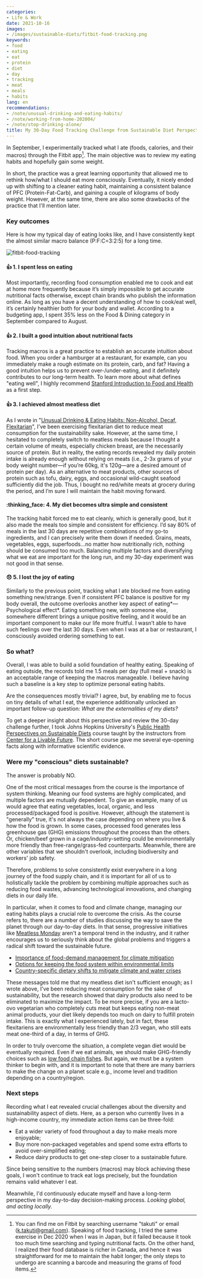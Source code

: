 ```yaml
---
categories:
- Life & Work
date: 2021-10-16
images:
- /images/sustainable-diets/fitbit-food-tracking.png
keywords:
- food
- eating
- eat
- protein
- diet
- day
- tracking
- meat
- meals
- habits
lang: en
recommendations:
- /note/unusual-drinking-and-eating-habits/
- /note/working-from-home-202004/
- /note/stop-drinking-alone/
title: My 30-Day Food Tracking Challenge from Sustainable Diet Perspective
---
```

 
In September, I experimentally tracked what I ate (foods, calories, and their macros) through the Fitbit app[^1]. The main objective was to review my eating habits and hopefully gain some weight.
 
In short, the practice was a great learning opportunity that allowed me to rethink how/what I should eat more consciously. Eventually, it nicely ended up with shifting to a cleaner eating habit, maintaining a consistent balance of PFC (Protein-Fat-Carb), and gaining a couple of kilograms of body weight. However, at the same time, there are also some drawbacks of the practice that I'll mention later.
 
### Key outcomes
 
Here is how my typical day of eating looks like, and I have consistently kept the almost similar macro balance (P:F:C=3:2:5) for a long time.
 
![fitbit-food-tracking](/images/sustainable-diets/fitbit-food-tracking.png)
 
#### :+1: 1. I spent less on eating
 
Most importantly, recording food consumption enabled me to cook and eat at home more frequently because it’s simply impossible to get accurate nutritional facts otherwise, except chain brands who publish the information online. As long as you have a decent understanding of how to cook/eat well, it’s certainly healthier both for your body and wallet. According to a budgeting app, I spent 35% less on the Food & Dining category in September compared to August.
 
#### :+1: 2. I built a good intuition about nutritional facts
 
Tracking macros is a great practice to establish an accurate intuition about food. When you order a hamburger at a restaurant, for example, can you immediately make a rough estimate on its protein, carb, and fat? Having a good intuition helps us to prevent over-/under-eating, and it definitely contributes to our long-term health. To learn more about what defines "eating well", I highly recommend [Stanford Introduction to Food and Health](https://www.coursera.org/learn/food-and-health) as a first step.
 
#### :+1: 3. I achieved almost meatless diet
 
As I wrote in "[Unusual Drinking & Eating Habits: Non-Alcohol, Decaf, Flexitarian](/note/unusual-drinking-and-eating-habits/)", I’ve been exercising flexitarian diet to reduce meat consumption for the sustainability sake. However, at the same time, I hesitated to completely switch to meatless meals because I thought a certain volume of meats, especially chicken breast, are the necessarily source of protein. But in reality, the eating records revealed my daily protein intake is already enough without relying on meats (i.e., 2-3x grams of your body weight number&mdash;if you’re 60kg, it's 120g&mdash;are a desired amount of protein per day). As an alternative to meat products, other sources of protein such as tofu, dairy, eggs, and occasional wild-caught seafood sufficiently did the job. Thus, I bought no red/white meats at grocery during the period, and I’m sure I will maintain the habit moving forward.
 
#### :thinking_face: 4. My diet becomes ultra simple and consistent
 
The tracking habit forced me to eat cleanly, which is generally good, but it also made the meals too simple and consistent for efficiency. I’d say 80% of meals in the last 30 days are repetitive combinations of my go-to ingredients, and I can precisely write them down if needed. Grains, meats, vegetables, eggs, superfoods...no matter how nutritionally rich, nothing should be consumed too much. Balancing multiple factors and diversifying what we eat are important for the long run, and my 30-day experiment was not good in that sense.
 
#### :disappointed: 5. I lost the joy of eating
 
Similarly to the previous point, tracking what I ate blocked me from eating something new/strange. Even if consistent PFC balance is positive for my body overall, the outcome overlooks another key aspect of eating*&mdash;Psychological effect*. Eating something new, with someone else, somewhere different brings a unique positive feeling, and it would be an important component to make our life more fruitful. I wasn’t able to have such feelings over the last 30 days. Even when I was at a bar or restaurant, I consciously avoided ordering something to eat.
 
### So what?
 
Overall, I was able to build a solid foundation of healthy eating. Speaking of eating outside, the records told me 1.5 meals per day (full meal + snack) is an acceptable range of keeping the macros manageable. I believe having such a baseline is a key step to optimize personal eating habits.
 
Are the consequences mostly trivial? I agree, but, by enabling me to focus on tiny details of what I eat, the experience additionally unlocked an important follow-up question: *What are the externalities of my diets?*
 
To get a deeper insight about this perspective and review the 30-day challenge further, I took Johns Hopkins University's [Public Health Perspectives on Sustainable Diets](https://www.coursera.org/learn/sustainable-diets) course taught by the instructors from [Center for a Livable Future](https://clf.jhsph.edu/). The short course gave me several eye-opening facts along with informative scientific evidence.
 
### Were my "conscious" diets sustainable?
 
The answer is probably NO.
 
One of the most critical messages from the course is the importance of system thinking. Meaning our food systems are highly complicated, and multiple factors are mutually dependent. To give an example, many of us would agree that eating vegetables, local, organic, and less processed/packaged food is positive. However, although the statement is "generally" true, it's not always the case depending on where you live & how the food is grown. In some cases, processed food generates less greenhouse gas (GHG) emissions throughout the process than the others. Or, chicken/beef grown in a cage/industry-setting could be environmentally more friendly than free-range/grass-fed counterparts. Meanwhile, there are other variables that we shouldn't overlook, including biodiversity and workers' job safety.
 
Therefore, problems to solve consistently exist everywhere in a long journey of the food supply chain, and it is important for all of us to holistically tackle the problem by combining multiple approaches such as reducing food wastes, advancing technological innovations, and changing diets in our daily life.
 
In particular, when it comes to food and climate change, managing our eating habits plays a crucial role to overcome the crisis. As the course refers to, there are a number of studies discussing the way to save the planet through our day-to-day diets. In that sense, progressive initiatives like [Meatless Monday](https://www.mondaycampaigns.org/meatless-monday) aren't a temporal trend in the industry, and it rather encourages us to seriously think about the global problems and triggers a radical shift toward the sustainable future.
 
- [Importance of food-demand management for climate mitigation](https://www.nature.com/articles/nclimate2353)
- [Options for keeping the food system within environmental limits](https://www.nature.com/articles/s41586-018-0594-0)
- [Country-specific dietary shifts to mitigate climate and water crises](https://clf.jhsph.edu/publications/country-specific-dietary-shifts-mitigate-climate-and-water-crises)
 
These messages told me that my meatless diet isn't sufficient enough; as I wrote above, I've been reducing meat consumption for the sake of sustainability, but the research showed that dairy products also need to be eliminated to maximize the impact. To be more precise, if you are a lacto-ovo vegetarian who completely cuts meat but keeps eating non-meat animal products, your diet likely depends too much on dairy to fulfill protein intake. This is exactly what I experienced lately, but in fact, these flexitariens are environmentally less friendly than 2/3 vegan, who still eats meat one-third of a day, in terms of GHG.
 
In order to truly overcome the situation, a complete vegan diet would be eventually required. Even if we eat animals, we should make GHG-friendly choices such as [low food chain fishes](https://well.blogs.nytimes.com/2009/07/15/choosing-sustainable-toxin-free-seafood/). But again, we must be a system thinker to begin with, and it is important to note that there are many barriers to make the change on a planet scale e.g., income level and tradition depending on a country/region.
 
### Next steps
 
Recording what I eat revealed crucial challenges about the diversity and sustainability aspect of diets. Here, as a person who currently lives in a high-income country, my immediate action items can be three-fold:
 
- Eat a wider variety of food throughout a day to make meals more enjoyable;
- Buy more non-packaged vegetables and spend some extra efforts to avoid over-simplified eating;
- Reduce dairy products to get one-step closer to a sustainable future.
 
Since being sensitive to the numbers (macros) may block achieving these goals, I won't continue to track eat logs precisely, but the foundation remains valid whatever I eat.
 
Meanwhile, I'd continuously educate myself and have a long-term perspective in my day-to-day decision-making process. *Looking global, and acting locally.*
 
[^1]: You can find me on Fitbit by searching username "takuti" or email (k.takuti@gmail.com). Speaking of food tracking, I tried the same exercise in Dec 2020 when I was in Japan, but it failed because it took too much time searching and typing nutritional facts. On the other hand, I realized their food database is richer in Canada, and hence it was straightforward for me to maintain the habit longer; the only steps to undergo are scanning a barcode and measuring the grams of food items.
 